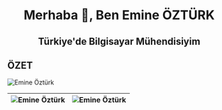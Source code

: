 <h1 align="center">Merhaba 👋, Ben Emine ÖZTÜRK</h1>
<h2 align="center">Türkiye'de Bilgisayar Mühendisiyim </h2>

## ÖZET

<p align="left"><img src="https://komarev.com/ghpvc/?username=ozturkemine&label=Profile%20Views&color=0e75b6&style=flat" alt="Emine Öztürk" /></p>



| <a><img align="center" src="https://github-readme-stats.vercel.app/api/top-langs/?username=anuraghazra&layout=compact" alt="Emine Öztürk" /></a> | <a> <img align="center" src="https://github-readme-stats.vercel.app/api?username=ozturkemine&show_icons=true&theme=buefy&locale=tr" alt="Emine Öztürk" /></a> |
| ---- | ---- |
